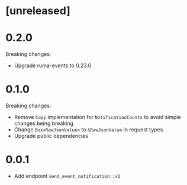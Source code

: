 # [unreleased]

# 0.2.0

Breaking changes:

* Upgrade ruma-events to 0.23.0

# 0.1.0

Breaking changes:

* Remove `Copy` implementation for `NotificationCounts` to avoid simple changes
  being breaking
* Change `Box<RawJsonValue>` to `&RawJsonValue` in request types
* Upgrade public dependencies

# 0.0.1

* Add endpoint `send_event_notification::v1`
